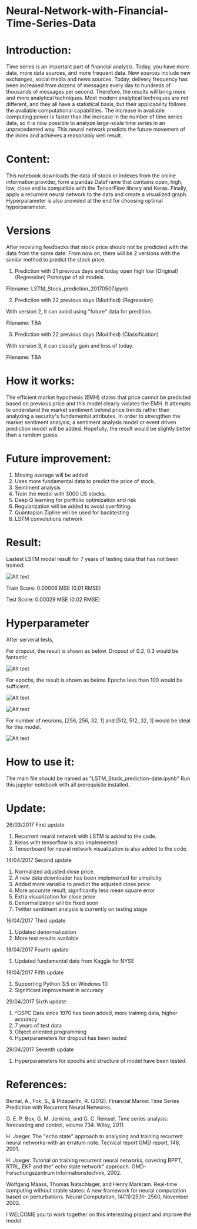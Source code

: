 # Neural-Network-with-Financial-Time-Series-Data

# Introduction:
Time series is an important part of financial analysis. Today, you have more data, more data sources, and more frequent data. New sources include new exchanges, social media and news sources. Today, delivery frequency has been increased from dozens of messages every day to hundreds of thousands of messages per second. Therefore, the results will bring more and more analytical techniques. Most modern analytical techniques are not different, and they all have a statistical basis, but their applicability follows the available computational capabilities. The increase in available computing power is faster than the increase in the number of time series data, so it is now possible to analyze large-scale time series in an unprecedented way. This neural network predicts the future movement of the index and achieves a reasonably well result.

# Content:

This notebook downloads the data of stock or indexes from the online information provider, form a pandas DataFrame that contains open, high, low, close and is compatible with the TensorFlow library and Keras. Finally, apply a recurrent neural network to the data and create a visualized graph. Hyperparameter is also provided at the end for choosing optimal hyperparameter.

# Versions
After receiving feedbacks that stock price should not be predicted with the data from the same date. From now on, there will be 2 versions with the similar method to predict the stock price.

1. Prediction with 21 previous days and today open high low (Original) (Regression)
Prototype of all models.

Filename: LSTM_Stock_prediction_20170507.ipynb

2. Prediction with 22 previous days (Modified) (Regression)

With version 2, it can avoid using "future" data for predition.

Filename: TBA

3. Prediction with 22 previous days (Modified) (Classification)

With version 3, it can classify gain and loss of today.

Filename: TBA



# How it works:
The efficient market hypothesis (EMH) states that price cannot be predicted based on previous price and this model clearly violates the EMH. It attempts to understand the market sentiment behind price trends rather than analyzing a security's fundamental attributes. In order to strengthen the market sentiment analysis, a sentiment analysis model or event driven prediction model will be added. Hopefully, the result would be slightly better than a random guess.

# Future improvement:
1. Moving average will be added
2. Uses more fundamental data to predict the price of stock.
3. Sentiment analysis
4. Train the model with 3000 US stocks.
5. Deep Q learning for portfolio optimization and risk
6. Regularization will be added to avoid overfitting.
7. Quantopian Zipline will be used for backtesting
8. LSTM convolutions network 


# Result:
Lastest LSTM model result for 7 years of testing data that has not been trained:

![Alt text](https://github.com/BenjiKCF/Neural-Network-with-Financial-Time-Series-Data/blob/master/result2.png)

Train Score: 0.00006 MSE (0.01 RMSE)

Test Score: 0.00029 MSE (0.02 RMSE)

# Hyperparameter
After serveral tests,

For dropout, the result is shown as below. Dropout of 0.2, 0.3 would be fantastic

![Alt text](https://github.com/BenjiKCF/Neural-Network-with-Financial-Time-Series-Data/blob/master/dropout.png)

For epochs, the result is shown as below. Epochs less than 100 would be sufficient.

![Alt text](https://github.com/BenjiKCF/Neural-Network-with-Financial-Time-Series-Data/blob/master/epochs.png)

![Alt text](https://github.com/BenjiKCF/Neural-Network-with-Financial-Time-Series-Data/blob/master/epochs2.png)

For number of neurons, [256, 256, 32, 1] and [512, 512, 32, 1] would be ideal for this model.

![Alt text](https://github.com/BenjiKCF/Neural-Network-with-Financial-Time-Series-Data/blob/master/neurons.png)

# How to use it:
The main file should be named as "LSTM_Stock_prediction-date.ipynb"
Run this jupyter notebook with all prerequisite installed. 

# Update:
26/03/2017 First update
1. Recurrent neural network with LSTM is added to the code. 
2. Keras with tensorflow is also implemented. 
3. Tensorboard for neural network visualization is also added to the code.

14/04/2017 Second update
1. Normalized adjusted close price. 
2. A new data downloader has been implemented for simplicity
3. Added more variable to predict the adjusted close price
4. More accurate result, significantly less mean square error
5. Extra visualization for close price
6. Denormalization will be fixed soon
7. Twitter sentiment analysis is currently on testing stage

16/04/2017 Third update
1. Updated denormalization 
2. More test results available

18/04/2017 Fourth update
1. Updated fundamental data from Kaggle for NYSE 

19/04/2017 Fifth update
1. Supporting Python 3.5 on Windows 10
2. Significant improvement in accuracy

29/04/2017 Sixth update
1. ^GSPC Data since 1970 has been added, more training data, higher accuracy
2. 7 years of test data 
3. Object oriented programming
4. Hyperparameters for dropout has been tested

29/04/2017 Seventh update
1. Hyperparameters for epochs and structure of model have been tested.

# References:
Bernal, A., Fok, S., & Pidaparthi, R. (2012). Financial Market Time Series Prediction with Recurrent Neural Networks.

G. E. P. Box, G. M. Jenkins, and G. C. Reinsel. Time series analysis: forecasting and control, volume
734. Wiley, 2011.

H. Jaeger. The "echo state" approach to analysing and training recurrent neural networks-with an
erratum note. Tecnical report GMD report, 148, 2001.

H. Jaeger. Tutorial on training recurrent neural networks, covering BPPT, RTRL, EKF and the" echo
state network" approach. GMD-Forschungszentrum Informationstechnik, 2002.

Wolfgang Maass, Thomas Natschlager, and Henry Markram. Real-time computing without stable states:
A new framework for neural computation based on perturbations. Neural Computation, 14(11):2531–
2560, November 2002.

I WELCOME you to work together on this interesting project and improve the model.

